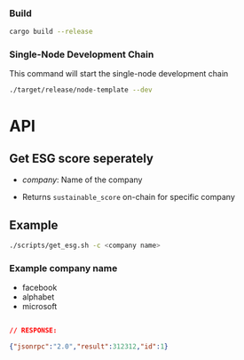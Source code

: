 
### Build


```sh
cargo build --release
```



### Single-Node Development Chain

This command will start the single-node development chain

```bash
./target/release/node-template --dev
```

# API

## Get ESG score seperately


- *company*: Name of the company

- Returns `sustainable_score` on-chain for specific company

## Example

```bash
./scripts/get_esg.sh -c <company name>
```
### Example company name
- facebook
- alphabet
- microsoft
```json

// RESPONSE:

{"jsonrpc":"2.0","result":312312,"id":1}

```
